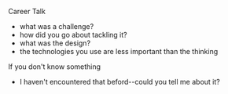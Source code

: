Career Talk

-   what was a challenge?
-   how did you go about tackling it?
-   what was the design?
-   the technologies you use are less important than the thinking

If you don't know something

-   I haven't encountered that beford--could you tell me about it?
